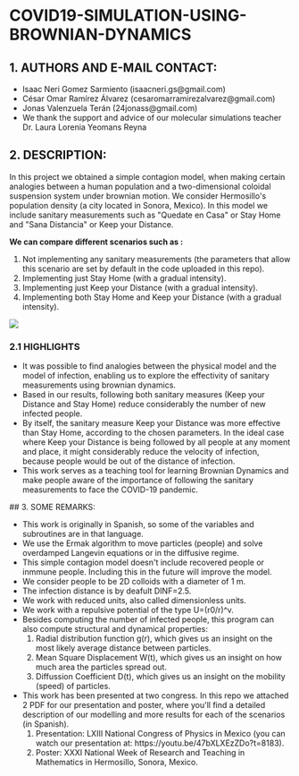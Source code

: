 # COVID19-SIMULATION-USING-BROWNIAN-DYNAMICS

## 1. AUTHORS AND E-MAIL CONTACT:
<ul>
<li>Isaac Neri Gomez Sarmiento (isaacneri.gs@gmail.com) </li>
<li> César Omar Ramírez Álvarez (cesaromarramirezalvarez@gmail.com) </li>
<li> Jonas Valenzuela Terán     (24jonass@gmail.com) </li>
<li>We thank the support and advice of our molecular simulations teacher Dr. Laura Lorenia Yeomans Reyna </li>
</ul>


## 2. DESCRIPTION:
In this project we obtained a simple contagion model, when making certain analogies between a human population and
a two-dimensional coloidal suspension system under brownian motion.
We consider Hermosillo's population density (a city located in Sonora, Mexico).
In this model we include sanitary measurements such as "Quedate en Casa" or Stay Home
and "Sana Distancia" or Keep your Distance.

<b>We can compare different scenarios such as :</b>
<ol>
<li> Not implementing any sanitary measurements (the parameters that allow this scenario are set by default in the code uploaded in this repo).</li>
<li> Implementing just Stay Home (with a gradual intensity).</li>
<li> Implementing just Keep your Distance (with a gradual intensity).</li>
<li> Implementing both Stay Home and Keep your Distance (with a gradual intensity).</li>
</ol>

<img src="https://github.com/nikoneri/COVID19-SIMULATION-USING-BROWNIAN-DYNAMICS/blob/main/4.%20GRAPHS%20AND%20GIF%20ANIMATION/CASO1_aleatorio10%25.gif">

### 2.1 HIGHLIGHTS
<ul>
    <li>It was possible to find analogies between the physical model and the model of infection, enabling us to explore the effectivity of sanitary measurements using brownian dynamics.</li>
    
<li>Based in our results, following both sanitary measures (Keep your Distance and Stay Home) reduce considerably the number of new infected people.</li>
<li>By itself, the sanitary measure Keep your Distance was more effective than Stay Home, according to the chosen parameters. In the ideal case where Keep your Distance is being followed by all people at any moment and place, it might considerably reduce the velocity of infection, because people would be out of the distance of infection. </li>
    <li>This work serves as a teaching tool for learning Brownian Dynamics and make people aware of the importance of following the sanitary measurements to face the COVID-19 pandemic.</li>
</ul>
## 3. SOME REMARKS:
<ul>
<li>This work is originally in Spanish, so some of the variables and subroutines are in that language.</li>
<li>We use the Ermak algorithm to move particles (people) and solve overdamped Langevin equations or in the diffusive regime. </li>
<li>This simple contagion model doesn't include recovered people or inmmune people. Including this in the future will improve the model.</li>
<li>We consider people to be 2D colloids with a diameter of 1 m.</li>
 <li>The infection distance is by deafult DINF=2.5.</li>
<li>We work with reduced units, also called dimensionless units.</li>
<li>We work with a repulsive potential of the type U=(r0/r)^v.</li>
<li>Besides computing the number of infected people, this program can also compute structural and dynamical properties:
    <ol>
    <li> Radial distribution function g(r), which gives us an insight on the most likely average distance between particles.</li>
    <li> Mean Square Displacement W(t), which gives us an insight on how much area the particles spread out.</li>
    <li> Diffussion Coefficient D(t), which gives us an insight on the mobility (speed) of particles.</li>
    </ol>
    </li>
<li> This work has been presented at two congress. In this repo we attached 2 PDF for our presentation and poster, where  you'll find a detailed description of our modelling and more results for each of the scenarios (in Spanish).
    <ol>
    <li>Presentation: LXIII National Congress of Physics in Mexico (you can watch our presentation at: https://youtu.be/47bXLXEzZDo?t=8183). </li>
    <li>Poster: XXXI National Week of Research and Teaching in Mathematics in Hermosillo, Sonora, Mexico. </li>
    </ol>
    </li>
</ul>
